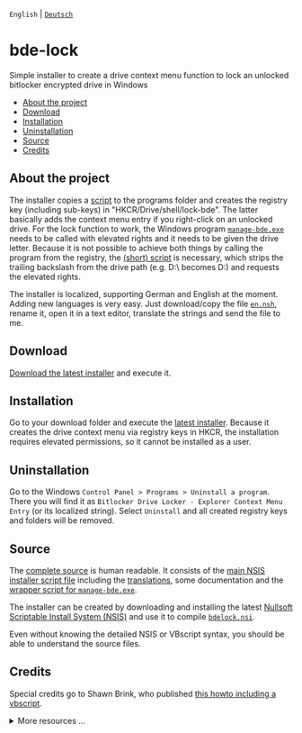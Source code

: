 `English` | [`Deutsch`](docs/README.de)

# bde-lock

Simple installer to create a drive context menu function to lock an unlocked bitlocker encrypted drive in Windows

  * [About the project](#about-the-project)
  * [Download](#download)
  * [Installation](#installation)
  * [Uninstallation](#uninstallation)
  * [Source](#source)
  * [Credits](#credits)
  
## About the project

The installer copies a [script](script/bdelock.vbs) to the programs folder and creates the registry key (including sub-keys) in "HKCR/Drive/shell/lock-bde". The latter basically adds the context menu entry if you right-click on an unlocked drive. For the lock function to work, the Windows program [`manage-bde.exe`](https://docs.microsoft.com/en-us/windows-server/administration/windows-commands/manage-bde) needs to be called with elevated rights and it needs to be given the drive letter. Because it is not possible to achieve both things by calling the program from the registry, the [(short) script](script/bdelock.vbs) is necessary, which strips the trailing backslash from the drive path (e.g. D:\ becomes D:) and requests the elevated rights.

The installer is localized, supporting German and English at the moment. Adding new languages is very easy. Just download/copy the file [`en.nsh`](locale/en.nsh), rename it, open it in a text editor, translate the strings and send the file to me.

## Download

[Download the latest installer](https://github.com/dleidert/bde-lock/releases/latest) and execute it.

## Installation

Go to your download folder and execute the [latest installer](https://github.com/dleidert/bde-lock/releases/latest). Because it creates the drive context menu via registry keys in HKCR, the installation requires elevated permissions, so it cannot be installed as a user.

## Uninstallation

Go to the Windows `Control Panel > Programs > Uninstall a program`. There you will find it as `Bitlocker Drive Locker - Explorer Context Menu Entry` (or its localized string). Select `Uninstall` and all created registry keys and folders will be removed.

## Source

The [complete source](https://github.com/dleidert/bde-lock/tree/master) is human readable. It consists of the [main NSIS installer script file](bdelock.nsi) including the [translations](https://github.com/dleidert/bde-lock/tree/master/locale), some documentation and the [wrapper script for `manage-bde.exe`](script/bdelock.vbs).

The installer can be created by downloading and installing the latest [Nullsoft Scriptable Install System (NSIS)](https://sourceforge.net/projects/nsis/files/latest/download) and use it to compile [`bdelock.nsi`](bdelock.nsi). 

Even without knowing the detailed NSIS or VBscript syntax, you should be able to understand the source files.

## Credits

Special credits go to Shawn Brink, who published [this howto including a vbscript](http://www.eightforums.com/tutorials/21325-lock-drive-add-context-menu-bitlocker-drives.html).

<details>
  <summary>More resources ...</summary>
There are various resources to look at. The most popular ones are probably

* http://www.eightforums.com/tutorials/21325-lock-drive-add-context-menu-bitlocker-drives.html
* https://social.technet.microsoft.com/Forums/windows/en-US/41607938-7452-440d-8253-67fe8657bc0f/how-to-relock-a-drive-with-bitlocker?forum=w7itprosecurity
* https://answers.microsoft.com/en-us/windows/forum/windows_7-performance/hot-to-lock-the-bitlocker-encrypted-drive-without/6ae82827-38ee-46dc-93d2-f5d2888324c2
</details>
